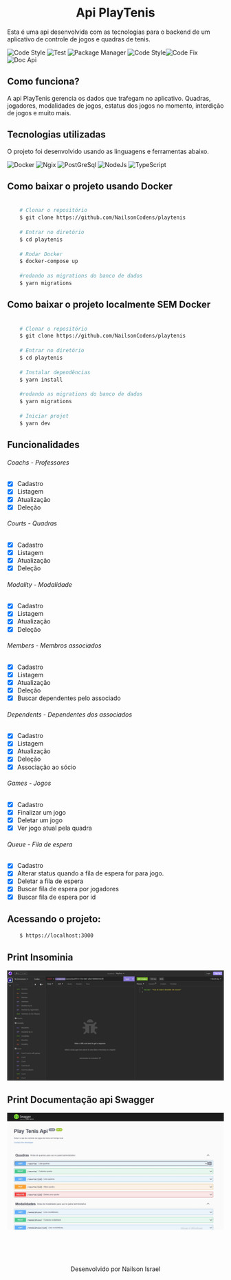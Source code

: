 

<h1 align="center">
   Api PlayTenis
</h1>

Esta é uma api desenvolvida com as tecnologias para o backend de um aplicativo de controle de jogos e quadras de tenis.

![Code Style](https://img.shields.io/static/v1?style=flat-square&logo=codecov&logoColor=&label=Codecov&message=65%&color=d3d62a) ![Test](https://img.shields.io/static/v1?style=flat-square&logo=vitest&logoColor=white&label=Tested%20Vitest&message=29.4.1&color=6E9610) ![Package Manager](https://img.shields.io/static/v1?style=flat-square&logo=yarn&logoColor=white&label=Yarn&message=1.22.19&color=2A87B1) ![Code Style](https://img.shields.io/static/v1?style=flat-square&logo=prettier&logoColor=white&label=Code%20Style%20Prettier&message=2.7.1&color=EAB13B)![Code Fix](https://img.shields.io/static/v1?style=flat-square&logo=eslint&logoColor=white&label=Code%20Style%20Prettier&message=8.0.1&color=472FB9) ![Doc Api](https://img.shields.io/static/v1?style=flat-square&logo=swagger&logoColor=white&label=Documentaçao%20Api&message=Swagger&color=85EA2D)

## Como funciona?
A api PlayTenis gerencia os dados que trafegam no aplicativo. Quadras, jogadores, modalidades de jogos, estatus dos jogos no momento, interdição de jogos e muito mais.

## Tecnologias utilizadas
O projeto foi desenvolvido usando as linguagens e ferramentas abaixo.

![Docker](https://img.shields.io/badge/Docker-2496ED?style=for-the-badge&logo=docker&logoColor=white) ![Ngix](https://img.shields.io/badge/Nginx-009639?style=for-the-badge&logo=nginx&logoColor=white) ![PostGreSql](https://img.shields.io/badge/PostgreSQL-316192?style=for-the-badge&logo=postgresql&logoColor=white) ![NodeJs](https://img.shields.io/badge/Node.js-43853D?style=for-the-badge&logo=node.js&logoColor=white) ![TypeScript](https://img.shields.io/badge/TypeScript-007ACC?style=for-the-badge&logo=typescript&logoColor=white)

## Como baixar o projeto usando Docker

```bash

    # Clonar o repositório
    $ git clone https://github.com/NailsonCodens/playtenis

    # Entrar no diretório
    $ cd playtenis

    # Rodar Docker
    $ docker-compose up 

    #rodando as migrations do banco de dados
    $ yarn migrations
```

## Como baixar o projeto localmente SEM Docker

```bash

    # Clonar o repositório
    $ git clone https://github.com/NailsonCodens/playtenis

    # Entrar no diretório
    $ cd playtenis

    # Instalar dependências
    $ yarn install

    #rodando as migrations do banco de dados
    $ yarn migrations

    # Iniciar projet
    $ yarn dev
```

## Funcionalidades
###### Coachs - Professores
- [x] Cadastro
- [x] Listagem
- [x] Atualização
- [x] Deleção
###### Courts - Quadras
- [x] Cadastro
- [x] Listagem
- [x] Atualização
- [x] Deleção
###### Modality - Modalidade
- [x] Cadastro
- [x] Listagem
- [x] Atualização
- [x] Deleção
###### Members - Membros associados
- [x] Cadastro
- [x] Listagem
- [x] Atualização
- [x] Deleção
- [x] Buscar dependentes pelo associado
###### Dependents - Dependentes dos associados
- [x] Cadastro
- [x] Listagem
- [x] Atualização
- [x] Deleção
- [x] Associação ao sócio  
###### Games - Jogos
- [x] Cadastro
- [x] Finalizar um jogo
- [x] Deletar um jogo
- [x] Ver jogo atual pela quadra
###### Queue - Fila de espera
- [x] Cadastro
- [x] Alterar status quando a fila de espera for para jogo.
- [x] Deletar a fila de espera
- [x] Buscar fila de espera por jogadores
- [x] Buscar fila de espera por id

## Acessando o projeto:
```bash
    $ https://localhost:3000
```

## Print Insominia
<img title="a title" alt="Alt text" src="https://github.com/NailsonCodens/playtenis/blob/main/prints/print-insominia.jpeg?raw=true">


## Print Documentação api Swagger
<img title="a title" alt="Alt text" src="https://github.com/NailsonCodens/playtenis/blob/main/prints/9b370146-13ab-4293-a849-240735206c8e.png?raw=true">

</br></br></br>
<p align="center">
  Desenvolvido por Nailson Israel
</p>
